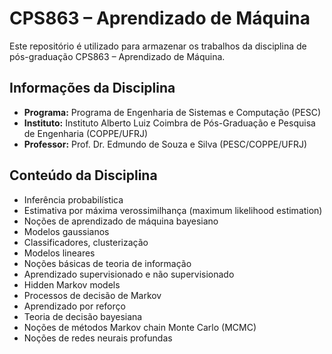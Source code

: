 # CPS863 – Aprendizado de Máquina

Este repositório é utilizado para armazenar os trabalhos da disciplina de pós-graduação CPS863 – Aprendizado de Máquina.

## Informações da Disciplina

- **Programa:** Programa de Engenharia de Sistemas e Computação (PESC)
- **Instituto:** Instituto Alberto Luiz Coimbra de Pós-Graduação e Pesquisa de Engenharia (COPPE/UFRJ)
- **Professor:** Prof. Dr. Edmundo de Souza e Silva (PESC/COPPE/UFRJ)

## Conteúdo da Disciplina

- Inferência probabilística
- Estimativa por máxima verossimilhança (maximum likelihood estimation)
- Noções de aprendizado de máquina bayesiano
- Modelos gaussianos
- Classificadores, clusterização
- Modelos lineares
- Noções básicas de teoria de informação
- Aprendizado supervisionado e não supervisionado
- Hidden Markov models
- Processos de decisão de Markov
- Aprendizado por reforço
- Teoria de decisão bayesiana
- Noções de métodos Markov chain Monte Carlo (MCMC)
- Noções de redes neurais profundas